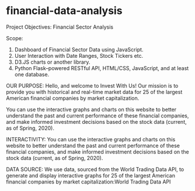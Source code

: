 # financial-data-analysis

Project Objectives: Financial Sector Analysis

Scope:
1.	Dashboard of Financial Sector Data using JavaScript.
2.	User Interaction with Date Ranges, Stock Tickers etc.
3.	D3.JS charts or another library.
4.	Python Flask–powered RESTful API, HTML/CSS, JavaScript, and at least one database.


OUR PURPOSE:
Hello, and welcome to Invest With Us! Our mission is to provide you with historical and real-time market data for 25 of the largest American financial companies by market capitalization.

You can use the interactive graphs and charts on this website to better understand the past and current performance of these financial companies, and make informed investment decisions based on the stock data (current, as of Spring, 2020).


INTERACTIVITY:
You can use the interactive graphs and charts on this website to better understand the past and current performance of these financial companies, and make informed investment decisions based on the stock data (current, as of Spring, 2020).

DATA SOURCE:
We use data, sourced from the World Trading Data API, to generate and display interactive graphs for 25 of the largest American financial companies by market capitalization:World  Trading Data API